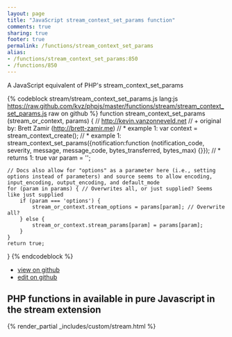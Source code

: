 ```yaml
---
layout: page
title: "JavaScript stream_context_set_params function"
comments: true
sharing: true
footer: true
permalink: /functions/stream_context_set_params
alias:
- /functions/stream_context_set_params:850
- /functions/850
---
```

<!-- Generated by Rakefile:build -->
A JavaScript equivalent of PHP's stream_context_set_params

{% codeblock stream/stream_context_set_params.js lang:js https://raw.github.com/kvz/phpjs/master/functions/stream/stream_context_set_params.js raw on github %}
function stream_context_set_params (stream_or_context, params) {
    // http://kevin.vanzonneveld.net
    // +   original by: Brett Zamir (http://brett-zamir.me)
    // *     example 1: var context = stream_context_create();
    // *     example 1: stream_context_set_params({notification:function (notification_code, severity, message, message_code, bytes_transferred, bytes_max) {}});
    // *     returns 1: true
    var param = '';

    // Docs also allow for "options" as a parameter here (i.e., setting options instead of parameters) and source seems to allow encoding, input_encoding, output_encoding, and default_mode
    for (param in params) { // Overwrites all, or just supplied? Seems like just supplied
        if (param === 'options') {
            stream_or_context.stream_options = params[param]; // Overwrite all?
        } else {
            stream_or_context.stream_params[param] = params[param];
        }
    }
    return true;
}
{% endcodeblock %}

 - [view on github](https://github.com/kvz/phpjs/blob/master/functions/stream/stream_context_set_params.js)
 - [edit on github](https://github.com/kvz/phpjs/edit/master/functions/stream/stream_context_set_params.js)

## PHP functions in available in pure Javascript in the stream extension
{% render_partial _includes/custom/stream.html %}

